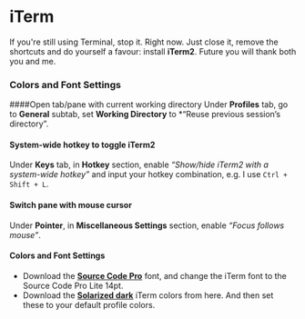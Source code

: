 # iTerm

If you're still using Terminal, stop it. Right now. Just close it, remove the shortcuts and do yourself a favour: install **iTerm2**. Future you will thank both you and me.


### Colors and Font Settings


####Open tab/pane with current working directory
Under **Profiles** tab, go to **General** subtab, set **Working Directory** to *“Reuse previous session’s directory”.

#### System-wide hotkey to toggle iTerm2
Under **Keys** tab, in **Hotkey** section, enable *“Show/hide iTerm2 with a system-wide hotkey”* and input your hotkey combination, e.g. I use ```Ctrl + Shift + L```.

#### Switch pane with mouse cursor
Under **Pointer**, in **Miscellaneous Settings** section, enable *“Focus follows mouse”*.

#### Colors and Font Settings

* Download the **[Source Code Pro](https://github.com/adobe-fonts/source-code-pro)** font, and change the iTerm font to the Source Code Pro Lite 14pt.
* Download the **[Solarized dark](https://github.com/altercation/solarized/tree/master/iterm2-colors-solarized)** iTerm colors from here. And then set these to your default profile colors.
